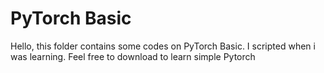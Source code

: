 # PyTorch Basic

Hello, this folder contains some codes on PyTorch Basic.
I scripted when i was learning.
Feel free to download to learn simple Pytorch
